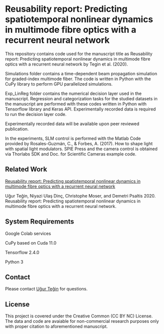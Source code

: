 # Reusability report: Predicting spatiotemporal nonlinear dynamics in multimode fibre optics with a recurrent neural network

This repository contains code used for the manuscript title as Reusability report: Predicting spatiotemporal nonlinear dynamics in multimode fibre optics with a recurrent neural network by Tegin et al. (2020).

Simulations folder contains a time-dependent beam propagation simulation for graded-index multimode fiber. The code is written in Python with the CuPy library to perform GPU parallelized simulations. 

Exp_LinReg folder contains the numerical decision layer used in the manuscript. Regression and categorization tasks for the studied datasets in the manuscript are performed with these codes written in Python with Tensorflow library and Keras API. Experimentally recorded data is required to run the decision layer code.

Experimentally recorded data will be available upon peer reviewed publication.

In the experiments, SLM control is performed with the Matlab Code provided by Rosales-Guzmán, C., & Forbes, A. (2017). How to shape light with spatial light modulators. SPIE Press and the camera control is obtained via Thorlabs SDK and Doc. for Scientific Cameras example code. 

## Related Work
[Reusability report: Predicting spatiotemporal nonlinear dynamics in multimode fibre optics with a recurrent neural network]()

Uğur Teğin, Niyazi Ulaş Dinç, Christophe Moser, and Demetri Psaltis 2020. Reusability report: Predicting spatiotemporal nonlinear dynamics in multimode fibre optics with a recurrent neural network.

## System Requirements
Google Colab services

CuPy based on Cuda 11.0

Tensorflow 2.4.0

Python 3

## Contact
Please contact [Uğur Teğin](http://ugurtegin.github.io) for questions.

## License
This project is covered under the Creative Common (CC BY NC) License. The data and code are avaiable for non-commercial research purposes only with proper citation to aforementioned manuscript.

